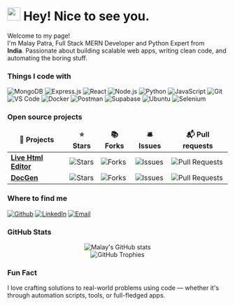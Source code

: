 <h1><img src="https://emojis.slackmojis.com/emojis/images/1531849430/4246/blob-sunglasses.gif?1531849430" width="30"/> Hey! Nice to see you.</h1>

<p>Welcome to my page! </br> I'm Malay Patra, Full Stack MERN Developer and Python Expert from <img src="https://cdn-icons-png.flaticon.com/512/197/197419.png" width="13"/> <b>India</b>. Passionate about building scalable web apps, writing clean code, and automating the boring stuff.</p>

<h3>Things I code with</h3>
<p>
  <img alt="MongoDB" src="https://img.shields.io/badge/-MongoDB-13aa52?style=flat-square&logo=mongodb&logoColor=white" />
  <img alt="Express.js" src="https://img.shields.io/badge/-Express.js-000000?style=flat-square&logo=express&logoColor=white" />
  <img alt="React" src="https://img.shields.io/badge/-React-45b8d8?style=flat-square&logo=react&logoColor=white" />
  <img alt="Node.js" src="https://img.shields.io/badge/-Node.js-43853d?style=flat-square&logo=node-dot-js&logoColor=white" />
  <img alt="Python" src="https://img.shields.io/badge/-Python-3776AB?style=flat-square&logo=python&logoColor=white" />
  <img alt="JavaScript" src="https://img.shields.io/badge/-JavaScript-F7DF1E?style=flat-square&logo=javascript&logoColor=black" />
  <img alt="Git" src="https://img.shields.io/badge/-Git-F05032?style=flat-square&logo=git&logoColor=white" />
  <img alt="VS Code" src="https://img.shields.io/badge/-VS_Code-007ACC?style=flat-square&logo=visual-studio-code&logoColor=white" />
  <img alt="Docker" src="https://img.shields.io/badge/-Docker-2496ED?style=flat-square&logo=docker&logoColor=white" />
  <img alt="Postman" src="https://img.shields.io/badge/-Postman-FF6C37?style=flat-square&logo=postman&logoColor=white" />
  <img alt="Supabase" src="https://img.shields.io/badge/-Supabase-3CD08E?style=flat-square&logo=supabase&logoColor=white" />
  <img alt="Ubuntu" src="https://img.shields.io/badge/-Ubuntu-E95420?style=flat-square&logo=ubuntu&logoColor=white" />
  <img alt="Selenium" src="https://img.shields.io/badge/-Selenium-43B02A?style=flat-square&logo=selenium&logoColor=white" />

</p>

<h3>Open source projects</h3>
<table>
  <thead align="center">
    <tr border: none;>
      <td><b>🎁 Projects</b></td>
      <td><b>⭐ Stars</b></td>
      <td><b>📚 Forks</b></td>
      <td><b>🛎 Issues</b></td>
      <td><b>📬 Pull requests</b></td>
    </tr>
  </thead>
  <tbody>
    <tr>
      <td><a href="https://github.com/malay77patra/live-html"><b>Live Html Editor</b></a></td>
      <td><img alt="Stars" src="https://img.shields.io/github/stars/malay77patra/live-html?style=flat-square&labelColor=343b41"/></td>
      <td><img alt="Forks" src="https://img.shields.io/github/forks/malay77patra/live-html?style=flat-square&labelColor=343b41"/></td>
      <td><img alt="Issues" src="https://img.shields.io/github/issues/malay77patra/live-html?style=flat-square&labelColor=343b41"/></td>
      <td><img alt="Pull Requests" src="https://img.shields.io/github/issues-pr/malay77patra/live-html?style=flat-square&labelColor=343b41"/></td>
    </tr>
    <tr>
      <td><a href="https://github.com/malay77patra/DocGen"><b>DocGen</b></a></td>
      <td><img alt="Stars" src="https://img.shields.io/github/stars/malay77patra/DocGen?style=flat-square&labelColor=343b41"/></td>
      <td><img alt="Forks" src="https://img.shields.io/github/forks/malay77patra/DocGen?style=flat-square&labelColor=343b41"/></td>
      <td><img alt="Issues" src="https://img.shields.io/github/issues/malay77patra/DocGen?style=flat-square&labelColor=343b41"/></td>
      <td><img alt="Pull Requests" src="https://img.shields.io/github/issues-pr/malay77patra/DocGen?style=flat-square&labelColor=343b41"/></td>
    </tr>
  </tbody>
</table>

<h3>Where to find me</h3>
<p>
  <a href="https://github.com/malay77patra" target="_blank"><img alt="Github" src="https://img.shields.io/badge/GitHub-%2312100E.svg?&style=for-the-badge&logo=Github&logoColor=white" /></a> 
  <a href="https://www.linkedin.com/in/malaypatra" target="_blank"><img alt="LinkedIn" src="https://img.shields.io/badge/linkedin-%230077B5.svg?&style=for-the-badge&logo=linkedin&logoColor=white" /></a> 
  <a href="mailto:malay77patra@gmail.com" target="_blank"><img alt="Email" src="https://img.shields.io/badge/email-%23D14836.svg?&style=for-the-badge&logo=gmail&logoColor=white" /></a>
</p>

<h3>GitHub Stats</h3>
<p align="center">
  <img src="https://github-readme-stats.vercel.app/api?username=malay77patra&show_icons=true&theme=radical" alt="Malay's GitHub stats" />
  <br/>
  <img src="https://github-profile-trophy.vercel.app/?username=malay77patra&theme=onedark" alt="GitHub Trophies" />
</p>

<h3>Fun Fact</h3>
<p>I love crafting solutions to real-world problems using code — whether it's through automation scripts, tools, or full-fledged apps.</p>

